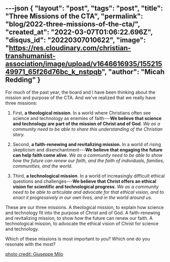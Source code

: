 ---json
{
    "layout": "post",
    "tags": "post",
    "title": "Three Missions of the CTA",
    "permalink": "blog/2022-three-missions-of-the-cta/",
    "created_at": "2022-03-07T01:06:22.696Z",
    "disqus_id": "20220307010622",
    "image":  "https://res.cloudinary.com/christian-transhumanist-association/image/upload/v1646616935/15521549971_65f26d76bc_k_nstpqb",
    "author": "Micah Redding"
}
---
For much of the past year, the board and I have been thinking about the mission and purpose of the CTA. And we've realized that we really have three missions:

1.  First, **a theological mission**. In a world where Christians often see science and technology as enemies of faith---**We believe that science and technology are part of the mission of Christ and of God**. *We as a community need to be able to share this understanding of the Christian story.*

2.  Second, **a faith-renewing and revitalizing mission**. In a world of rising skepticism and disenchantment---**We believe that engaging the future can help faith come alive**. *We as a community need to be able to show how the future can renew our faith, and the faith of individuals, families, communities, and the world.*

3.  Third, **a technological mission**. In a world of increasingly difficult ethical questions and challenges---**We believe that Christ offers an ethical vision for scientific and technological progress**. *We as a community need to be able to articulate and advocate for that ethical vision, and to enact it progressively in our own lives, and in the world around us.*

These are our three missions. A theological mission, to explain how science and technology fit into the purpose of Christ and of God. A faith-renewing and revitalizing mission, to show how the future can renew our faith. A technological mission, to advocate the ethical vision of Christ for science and technology.

Which of these missions is most important to you? Which one do you resonate with the most?

<a href="http://pixael.com">photo credit: Giuseppe Milo</a>
